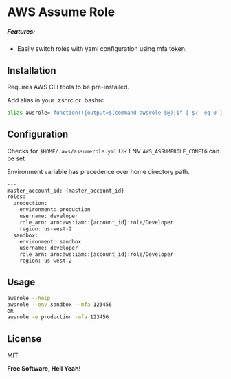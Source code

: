 # AWS Assume Role

##### Features:
- Easily switch roles with yaml configuration using mfa token.

## Installation

Requires AWS CLI tools to be pre-installed.

Add alias in your .zshrc or .bashrc
```sh
alias awsrole='function(){output=$(command awsrole $@);if [ $? -eq 0 ]; then eval $output; else echo $output; fi}'
```

## Configuration

Checks for `$HOME/.aws/assumerole.yml`
OR
ENV `AWS_ASSUMEROLE_CONFIG` can be set

Environment variable has precedence over home directory path.

```sh
---
master_account_id: {master_account_id}
roles:
  production:
    environment: production
    username: developer
    role_arn: arn:aws:iam::{account_id}:role/Developer
    region: us-west-2
  sandbox:
    environment: sandbox
    username: developer
    role_arn: arn:aws:iam::{account_id}:role/Developer
    region: us-west-2
```

## Usage

```sh
awsrole --help
awsrole --env sandbox --mfa 123456
OR
awsrole -e production -mfa 123456
```

## License

MIT

**Free Software, Hell Yeah!**
